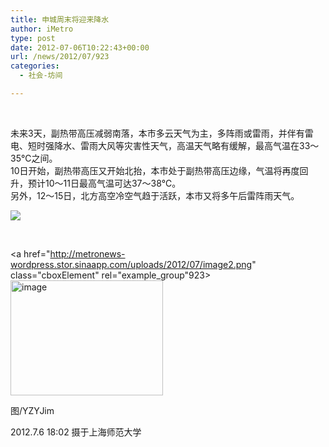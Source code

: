 ```yaml
---
title: 申城周末将迎来降水
author: iMetro
type: post
date: 2012-07-06T10:22:43+00:00
url: /news/2012/07/923
categories:
  - 社会-坊间

---
```

&nbsp;

未来3天，副热带高压减弱南落，本市多云天气为主，多阵雨或雷雨，并伴有雷电、短时强降水、雷雨大风等灾害性天气，高温天气略有缓解，最高气温在33～35℃之间。  
10日开始，副热带高压又开始北抬，本市处于副热带高压边缘，气温将再度回升，预计10～11日最高气温可达37～38℃。  
另外，12～15日，北方高空冷空气趋于活跃，本市又将多午后雷阵雨天气。

![][1] 

&nbsp;

<a href="http://metronews-wordpress.stor.sinaapp.com/uploads/2012/07/image2.png" class="cboxElement" rel="example_group"923><img style="background-image: none; margin: 0px; padding-left: 0px; padding-right: 0px; display: inline; padding-top: 0px; border: 0px;" title="image" src="http://metronews-wordpress.stor.sinaapp.com/uploads/2012/07/image_thumb2.png" alt="image" width="244" height="184" border="0" /></a>

图/YZYJim

2012.7.6 18:02 摄于上海师范大学

 [1]: http://ww2.sinaimg.cn/bmiddle/629f90b5gw1dugiqf5flnj.jpg